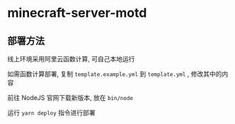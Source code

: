 # minecraft-server-motd

## 部署方法

线上环境采用阿里云函数计算, 可自己本地运行

如需函数计算部署, 复制 `template.example.yml` 到 `template.yml` , 修改其中的内容

前往 NodeJS 官网下载新版本, 放在 `bin/node`

运行 `yarn deploy` 指令进行部署